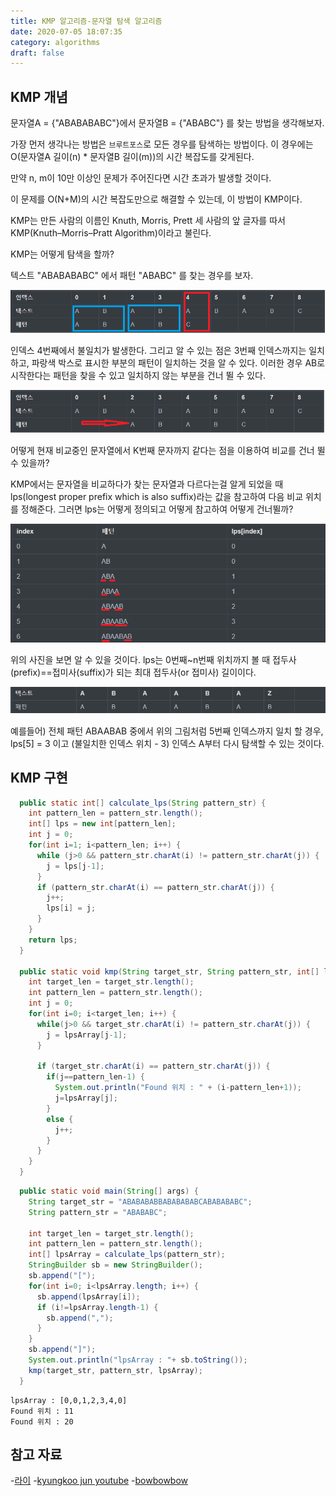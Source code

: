 ```yaml
---
title: KMP 알고리즘-문자열 탐색 알고리즘
date: 2020-07-05 18:07:35
category: algorithms
draft: false
---
```


## KMP 개념
문자열A = {"ABABABABC"}에서 문자열B = {"ABABC"} 를 찾는 방법을 생각해보자.

가장 먼저 생각나는 방법은 `브루트포스`로 모든 경우를 탐색하는 방법이다. 이 경우에는 O(문자열A 길이(n) * 문자열B 길이(m))의 시간 복잡도를 갖게된다.

만약 n, m이 10만 이상인 문제가 주어진다면 시간 초과가 발생할 것이다.


이 문제를 O(N+M)의 시간 복잡도만으로 해결할 수 있는데, 이 방법이 KMP이다.

KMP는 만든 사람의 이름인 Knuth, Morris, Prett 세 사람의 앞 글자를 따서 KMP(Knuth–Morris–Pratt Algorithm)이라고 불린다.

KMP는 어떻게 탐색을 할까?

텍스트 "ABABABABC" 에서 패턴 "ABABC" 를 찾는 경우를 보자.

![](../../assets/kmp1.png)

인덱스 4번째에서 불일치가 발생한다. 그리고 알 수 있는 점은 3번째 인덱스까지는 일치하고, 파랑색 박스로 표시한 부분의 패턴이 일치하는 것을 알 수 있다. 이러한 경우 AB로 시작한다는 패턴을 찾을 수 있고 일치하지 않는 부분을 건너 뛸 수 있다.

![](../../assets/kmp2.png)

어떻게 현재 비교중인 문자열에서 K번째 문자까지 같다는 점을 이용하여 비교를 건너 뛸 수 있을까?

KMP에서는 문자열을 비교하다가 찾는 문자열과 다르다는걸 알게 되었을 때 lps(longest proper prefix which is also suffix)라는 값을 참고하여 다음 비교 위치를 정해준다. 그러면 lps는 어떻게 정의되고 어떻게 참고하여 어떻게 건너뛸까?

![](../../assets/kmp3.png)

위의 사진을 보면 알 수 있을 것이다. lps는 0번째~n번째 위치까지 볼 때 접두사(prefix)==접미사(suffix)가 되는 최대 접두사(or 접미사) 길이이다.


![](../../assets/kmp4.png)

예를들어) 전체 패턴 ABAABAB 중에서 위의 그림처럼 5번째 인덱스까지 일치 할 경우, lps[5] = 3 이고 (불일치한 인덱스 위치 - 3) 인덱스 A부터 다시 탐색할 수 있는 것이다.



## KMP 구현

```java
  public static int[] calculate_lps(String pattern_str) {
    int pattern_len = pattern_str.length();
    int[] lps = new int[pattern_len];
    int j = 0;
    for(int i=1; i<pattern_len; i++) {
      while (j>0 && pattern_str.charAt(i) != pattern_str.charAt(j)) {
        j = lps[j-1];
      }
      if (pattern_str.charAt(i) == pattern_str.charAt(j)) {
        j++;
        lps[i] = j;
      }
    }
    return lps;
  }

  public static void kmp(String target_str, String pattern_str, int[] lpsArray) {
    int target_len = target_str.length();
    int pattern_len = pattern_str.length();
    int j = 0;
    for(int i=0; i<target_len; i++) {
      while(j>0 && target_str.charAt(i) != pattern_str.charAt(j)) {
        j = lpsArray[j-1];
      }

      if (target_str.charAt(i) == pattern_str.charAt(j)) {
        if(j==pattern_len-1) {
          System.out.println("Found 위치 : " + (i-pattern_len+1));
          j=lpsArray[j];
        }
        else {
          j++;
        }
      }
    }
  }
```

```java
  public static void main(String[] args) {
    String target_str = "ABABABABBABABABABCABABABABC";
    String pattern_str = "ABABABC";

    int target_len = target_str.length();
    int pattern_len = pattern_str.length();
    int[] lpsArray = calculate_lps(pattern_str);
    StringBuilder sb = new StringBuilder();
    sb.append("[");
    for(int i=0; i<lpsArray.length; i++) {
      sb.append(lpsArray[i]);
      if (i!=lpsArray.length-1) {
        sb.append(",");
      }
    }
    sb.append("]");
    System.out.println("lpsArray : "+ sb.toString());
    kmp(target_str, pattern_str, lpsArray);
  }
```

```
lpsArray : [0,0,1,2,3,4,0]
Found 위치 : 11
Found 위치 : 20
```


## 참고 자료
-[라이](https://blog.naver.com/kks227/220917078260)
-[kyungkoo jun youtube](https://www.youtube.com/watch?v=KXolmVUpUQQ)
-[bowbowbow](https://bowbowbow.tistory.com/6)
